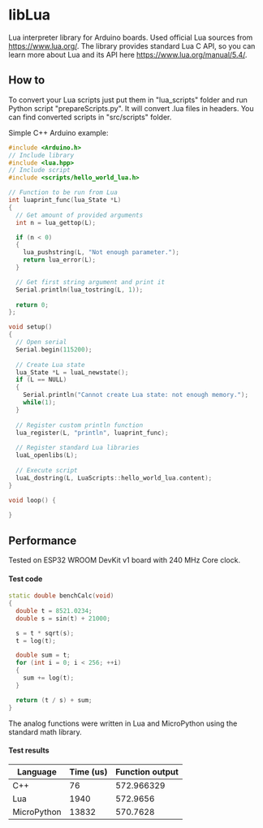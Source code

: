 # libLua
Lua interpreter library for Arduino boards. Used official Lua sources from https://www.lua.org/. The library provides standard Lua C API, so you can learn more about Lua and its API here https://www.lua.org/manual/5.4/.

## How to
To convert your Lua scripts just put them in "lua_scripts" folder and run Python script "prepareScripts.py". It will convert .lua files in headers. You can find converted scripts in "src/scripts" folder.

Simple C++ Arduino example:
```C++
#include <Arduino.h>
// Include library
#include <lua.hpp>
// Include script
#include <scripts/hello_world_lua.h>

// Function to be run from Lua
int luaprint_func(lua_State *L)
{
  // Get amount of provided arguments
  int n = lua_gettop(L);

  if (n < 0)
  {
    lua_pushstring(L, "Not enough parameter.");
    return lua_error(L);
  }

  // Get first string argument and print it
  Serial.println(lua_tostring(L, 1));
  
  return 0;
};

void setup()
{
  // Open serial
  Serial.begin(115200);
  
  // Create Lua state
  lua_State *L = luaL_newstate();
  if (L == NULL)
  {
    Serial.println("Cannot create Lua state: not enough memory.");
    while(1);
  }
  
  // Register custom println function
  lua_register(L, "println", luaprint_func);
  
  // Register standard Lua libraries
  luaL_openlibs(L);
  
  // Execute script
  luaL_dostring(L, LuaScripts::hello_world_lua.content);
}

void loop() {
  
}
```
## Performance
Tested on ESP32 WROOM DevKit v1 board with 240 MHz Core clock.
#### Test code
```C++
static double benchCalc(void)
{
  double t = 8521.0234;
  double s = sin(t) + 21000;

  s = t * sqrt(s);
  t = log(t);

  double sum = t;
  for (int i = 0; i < 256; ++i)
  {
    sum += log(t);
  }

  return (t / s) + sum;
}
```
The analog functions were written in Lua and MicroPython using the standard math library.
#### Test results
| Language | Time (us) | Function output |
| --- | --- | --- |
| C++ | 76 | 572.966329 |
| Lua | 1940 | 572.9656 |
| MicroPython | 13832 | 570.7628 |
